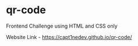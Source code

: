 # qr-code
Frontend Challenge using HTML and CSS only

Website Link - https://capt1nedev.github.io/qr-code/
